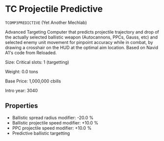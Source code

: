 # TC Projectile Predictive

`TCOMP3PREDICTIVE` (Yet Another Mechlab)

Advanced Targeting Computer that predicts projectile trajectory and drop of the actually selected ballistic weapon (Autocannons, PPCs, Gauss, etc) and selected enemy unit movement for pinpoint accuracy while in combat, by drawing a crosshair on the HUD at the optimal aim location. Based on Navid A1's code from Reloaded.

Size: Critical slots: 1 (targetting)

Weight: 0.0 tons

Base Price: 1,000,000 cbills

Intro year: 3040

## Properties
* Ballistic spread radius modifier: -20.0 %
* Ballistic projectile speed modifier: +10.0 %
* PPC projectile speed modifier: +10.0 %
* Predictive ballistic targetting
